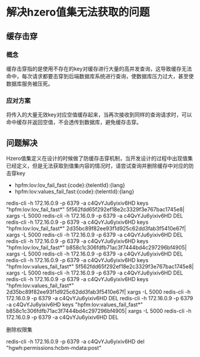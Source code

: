 # 解决hzero值集无法获取的问题

## 缓存击穿

### 概念

缓存击穿指的是使用不存在的key对缓存进行大量的高并发查询，这导致缓存无法命中，每次请求都要击穿到后端数据库系统进行查询，使数据库压力过大，甚至使数据库服务被压死。

### 应对方案

将传入的大量无效key对应空值缓存起来，当再次接收到同样的查询请求时，可以命中缓存并返回空值，不会透传到数据库，避免缓存击穿。

## 问题解决

Hzero值集定义在设计的时候做了防缓存击穿机制，当开发设计的过程中出现值集已经定义，但是无法获取到值集内容的情况时，请尝试查询并删除缓存中对应的防击穿key

* hpfm:lov:lov_fail_fast:{code}:{telentId}:{lang}
* hpfm:lov:values_fail_fast:{code}:{telentId}:{lang}

redis-cli -h 172.16.0.9 -p 6379 -a c4QvYJu6yixiv6HD keys "hpfm:lov:lov_fail_fast*" 5f562fdd65f292ef18e2c3329f3e767bac1745e8| xargs -L 5000 redis-cli -h 172.16.0.9 -p 6379 -a c4QvYJu6yixiv6HD DEL
redis-cli -h 172.16.0.9 -p 6379 -a c4QvYJu6yixiv6HD keys "hpfm:lov:lov_fail_fast*" 2d35bc89f82ee93f1d925c62dd3fab3f5410e67f| xargs -L 5000 redis-cli -h 172.16.0.9 -p 6379 -a c4QvYJu6yixiv6HD DEL
redis-cli -h 172.16.0.9 -p 6379 -a c4QvYJu6yixiv6HD keys "hpfm:lov:lov_fail_fast*" b858c1c306fdfb71ac3f7444bd4c297296bf4905| xargs -L 5000 redis-cli -h 172.16.0.9 -p 6379 -a c4QvYJu6yixiv6HD DEL
redis-cli -h 172.16.0.9 -p 6379 -a c4QvYJu6yixiv6HD keys "hpfm:lov:values_fail_fast*" 5f562fdd65f292ef18e2c3329f3e767bac1745e8| xargs -L 5000 redis-cli -h 172.16.0.9 -p 6379 -a c4QvYJu6yixiv6HD DEL
redis-cli -h 172.16.0.9 -p 6379 -a c4QvYJu6yixiv6HD keys "hpfm:lov:values_fail_fast*" 2d35bc89f82ee93f1d925c62dd3fab3f5410e67f| xargs -L 5000 redis-cli -h 172.16.0.9 -p 6379 -a c4QvYJu6yixiv6HD DEL
redis-cli -h 172.16.0.9 -p 6379 -a c4QvYJu6yixiv6HD keys "hpfm:lov:values_fail_fast*" b858c1c306fdfb71ac3f7444bd4c297296bf4905| xargs -L 5000 redis-cli -h 172.16.0.9 -p 6379 -a c4QvYJu6yixiv6HD DEL

删除权限集

redis-cli -h 172.16.0.9 -p 6379 -a c4QvYJu6yixiv6HD del "hgwh:permissions:hcbm-mdata:post"

